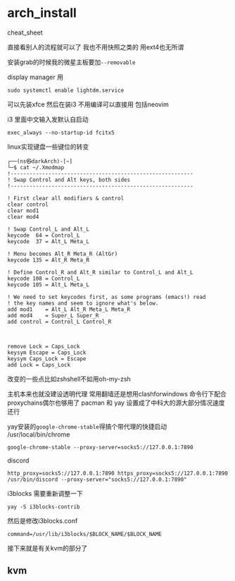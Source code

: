 # arch_install
cheat_sheet

直接看别人的流程就可以了
我也不用快照之类的 用ext4也无所谓

安装grab的时候我的微星主板要加`--removable`

display manager 用
```
sudo systemctl enable lightdm.service
```

可以先装xfce 然后在装i3 不用编译可以直接用 包括neovim

i3 里面中文输入发默认自启动
```
exec_always --no-startup-id fcitx5
```
linux实现键盘一些键位的转变

```
┌──(ns㉿darkArch)-[~]
└─$ cat ~/.Xmodmap
!----------------------------------------------------------
! Swap Control and Alt keys, both sides
!----------------------------------------------------------

! First clear all modifiers & control
clear control
clear mod1
clear mod4

! Swap Control_L and Alt_L
keycode  64 = Control_L
keycode  37 = Alt_L Meta_L

! Menu becomes Alt_R Meta_R (AltGr)
keycode 135 = Alt_R Meta_R

! Define Control_R and Alt_R similar to Control_L and Alt_L
keycode 108 = Control_L
keycode 105 = Alt_L Meta_L

! We need to set keycodes first, as some programs (emacs!) read
! the key names and seem to ignore what's below.
add mod1    = Alt_L Alt_R Meta_L Meta_R
add mod4    = Super_L Super_R
add control = Control_L Control_R



remove Lock = Caps_Lock
keysym Escape = Caps_Lock
keysym Caps_Lock = Escape
add Lock = Caps_Lock
```

改变的一些点比如zshshell不如用oh-my-zsh

主机本来也就没建设透明代理 常用翻墙还是想用clashforwindows 命令行下配合proxychains偶尔也够用了
pacman 和 yay 设置成了中科大的源大部分情况速度还行

yay安装的`google-chrome-stable`得搞个带代理的快捷启动
/usr/local/bin/chrome
```
google-chrome-stable --proxy-server=socks5://127.0.0.1:7890
```
discord
```
http_proxy=socks5://127.0.0.1:7890 https_proxy=socks5://127.0.0.1:7890 /usr/bin/discord --proxy-server="socks5://127.0.0.1:7890"
```

i3blocks 需要重新调整一下
```
yay -S i3blocks-contrib
```

然后是修改i3blocks.conf
```
command=/usr/lib/i3blocks/$BLOCK_NAME/$BLOCK_NAME
```

接下来就是有关kvm的部分了

## kvm




